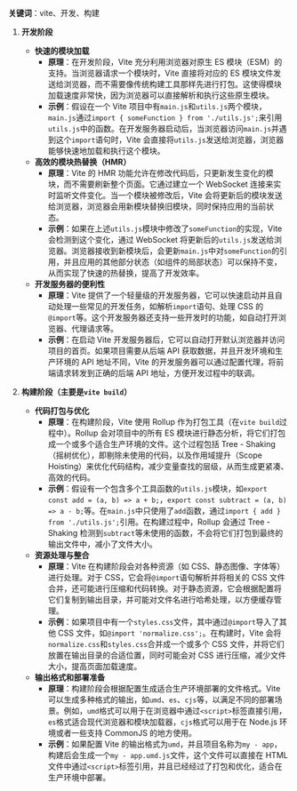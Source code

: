 **关键词**：vite、开发、构建

1. **开发阶段**

   - **快速的模块加载**
     - **原理**：在开发阶段，Vite 充分利用浏览器对原生 ES 模块（ESM）的支持。当浏览器请求一个模块时，Vite 直接将对应的 ES 模块文件发送给浏览器，而不需要像传统构建工具那样先进行打包。这使得模块加载速度非常快，因为浏览器可以直接解析和执行这些原生模块。
     - **示例**：假设在一个 Vite 项目中有`main.js`和`utils.js`两个模块，`main.js`通过`import { someFunction } from './utils.js';`来引用`utils.js`中的函数。在开发服务器启动后，当浏览器访问`main.js`并遇到这个`import`语句时，Vite 会直接将`utils.js`发送给浏览器，浏览器能够快速地加载和执行这个模块。
   - **高效的模块热替换（HMR）**
     - **原理**：Vite 的 HMR 功能允许在修改代码后，只更新发生变化的模块，而不需要刷新整个页面。它通过建立一个 WebSocket 连接来实时监听文件变化。当一个模块被修改后，Vite 会将更新后的模块发送给浏览器，浏览器会用新模块替换旧模块，同时保持应用的当前状态。
     - **示例**：如果在上述`utils.js`模块中修改了`someFunction`的实现，Vite 会检测到这个变化，通过 WebSocket 将更新后的`utils.js`发送给浏览器。浏览器接收到新模块后，会更新`main.js`中对`someFunction`的引用，并且应用的其他部分状态（如组件的局部状态）可以保持不变，从而实现了快速的热替换，提高了开发效率。
   - **开发服务器的便利性**
     - **原理**：Vite 提供了一个轻量级的开发服务器，它可以快速启动并且自动处理一些常见的开发任务，如解析`import`语句、处理 CSS 的`@import`等。这个开发服务器还支持一些开发时的功能，如自动打开浏览器、代理请求等。
     - **示例**：在启动 Vite 开发服务器后，它可以自动打开默认浏览器并访问项目的首页。如果项目需要从后端 API 获取数据，并且开发环境和生产环境的 API 地址不同，Vite 的开发服务器可以通过配置代理，将前端请求转发到正确的后端 API 地址，方便开发过程中的联调。

2. **构建阶段（主要是`vite build`）**
   - **代码打包与优化**
     - **原理**：在构建阶段，Vite 使用 Rollup 作为打包工具（在`vite build`过程中）。Rollup 会对项目中的所有 ES 模块进行静态分析，将它们打包成一个或多个适合生产环境的文件。这个过程包括 Tree - Shaking（摇树优化），即剔除未使用的代码，以及作用域提升（Scope Hoisting）来优化代码结构，减少变量查找的层级，从而生成更紧凑、高效的代码。
     - **示例**：假设有一个包含多个工具函数的`utils.js`模块，如`export const add = (a, b) => a + b;`，`export const subtract = (a, b) => a - b;`等。在`main.js`中只使用了`add`函数，通过`import { add } from './utils.js';`引用。在构建过程中，Rollup 会通过 Tree - Shaking 检测到`subtract`等未使用的函数，不会将它们打包到最终的输出文件中，减小了文件大小。
   - **资源处理与整合**
     - **原理**：Vite 在构建阶段会对各种资源（如 CSS、静态图像、字体等）进行处理。对于 CSS，它会将`@import`语句解析并将相关的 CSS 文件合并，还可能进行压缩和代码转换。对于静态资源，它会根据配置将它们复制到输出目录，并可能对文件名进行哈希处理，以方便缓存管理。
     - **示例**：如果项目中有一个`styles.css`文件，其中通过`@import`导入了其他 CSS 文件，如`@import 'normalize.css';`。在构建时，Vite 会将`normalize.css`和`styles.css`合并成一个或多个 CSS 文件，并将它们放置在输出目录的合适位置，同时可能会对 CSS 进行压缩，减少文件大小，提高页面加载速度。
   - **输出格式和部署准备**
     - **原理**：构建阶段会根据配置生成适合生产环境部署的文件格式。Vite 可以生成多种格式的输出，如`umd`、`es`、`cjs`等，以满足不同的部署场景。例如，`umd`格式可以用于在浏览器中通过`<script>`标签直接引用，`es`格式适合现代浏览器和模块加载器，`cjs`格式可以用于在 Node.js 环境或者一些支持 CommonJS 的地方使用。
     - **示例**：如果配置 Vite 的输出格式为`umd`，并且项目名称为`my - app`，构建后会生成一个`my - app.umd.js`文件，这个文件可以直接在 HTML 文件中通过`<script>`标签引用，并且已经经过了打包和优化，适合在生产环境中部署。
